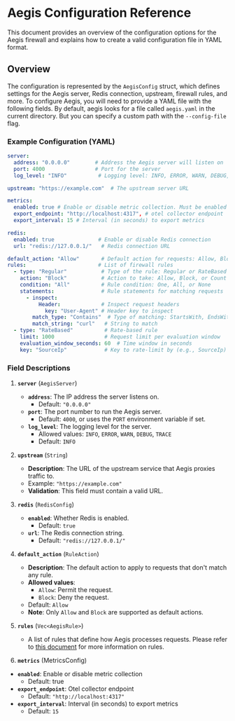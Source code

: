 # Aegis Configuration Reference

This document provides an overview of the configuration options for the Aegis firewall and explains how to create a valid configuration file in YAML format.

## Overview

The configuration is represented by the `AegisConfig` struct, which defines settings for the Aegis server, Redis connection, upstream, firewall rules, and more. To configure Aegis, you will need to provide a YAML file with the following fields. By default, aegis looks for a file called `aegis.yaml` in the current directory. But you can specify a custom path with the `--config-file` flag.

### Example Configuration (YAML)

```yaml
server:
  address: "0.0.0.0"        # Address the Aegis server will listen on
  port: 4000                # Port for the server
  log_level: "INFO"          # Logging level: INFO, ERROR, WARN, DEBUG, TRACE

upstream: "https://example.com"  # The upstream server URL

metrics:
  enabled: true # Enable or disable metric collection. Must be enabled for the Count action
  export_endpoint: "http://localhost:4317", # otel collector endpoint
  export_interval: 15 # Interval (in seconds) to export metrics

redis:
  enabled: true              # Enable or disable Redis connection
  url: "redis://127.0.0.1/"   # Redis connection URL

default_action: "Allow"       # Default action for requests: Allow, Block
rules:                       # List of firewall rules
  - type: "Regular"           # Type of the rule: Regular or RateBased
    action: "Block"           # Action to take: Allow, Block, or Count
    condition: "All"          # Rule condition: One, All, or None
    statements:               # Rule statements for matching requests
      - inspect: 
          Header:             # Inspect request headers
            key: "User-Agent" # Header key to inspect
        match_type: "Contains"  # Type of matching: StartsWith, EndsWith, Contains, Exact, Regex
        match_string: "curl"   # String to match
  - type: "RateBased"          # Rate-based rule
    limit: 1000                # Request limit per evaluation window
    evaluation_window_seconds: 60  # Time window in seconds
    key: "SourceIp"            # Key to rate-limit by (e.g., SourceIp)
```

### Field Descriptions

1. **`server`** (`AegisServer`)
    - **`address`**: The IP address the server listens on.
      - Default: `"0.0.0.0"`
    - **`port`**: The port number to run the Aegis server.
      - Default: `4000`, or uses the `PORT` environment variable if set.
    - **`log_level`**: The logging level for the server.
      - Allowed values: `INFO`, `ERROR`, `WARN`, `DEBUG`, `TRACE`
      - Default: `INFO`

2. **`upstream`** (`String`)
    - **Description**: The URL of the upstream service that Aegis proxies traffic to.
    - Example: `"https://example.com"`
    - **Validation**: This field must contain a valid URL.

3. **`redis`** (`RedisConfig`)
    - **`enabled`**: Whether Redis is enabled.
      - Default: `true`
    - **`url`**: The Redis connection string.
      - Default: `"redis://127.0.0.1/"`

4. **`default_action`** (`RuleAction`)
    - **Description**: The default action to apply to requests that don't match any rule.
    - **Allowed values**: 
      - `Allow`: Permit the request.
      - `Block`: Deny the request.
    - Default: `Allow`
    - **Note**: Only `Allow` and `Block` are supported as default actions.

5. **`rules`** (`Vec<AegisRule>`)
    - A list of rules that define how Aegis processes requests. Please refer to [this document](./rules.md) for more information on rules.

6. **`metrics`** (MetricsConfig)
  - **`enabled`**: Enable or disable metric collection
    - Default: true
  - **`export_endpoint`**: Otel collector endpoint
      - Default: `"http://localhost:4317"`
  - **`export_interval`**: Interval (in seconds) to export metrics
      - Default: `15`